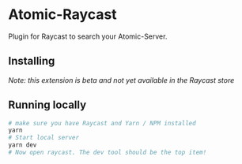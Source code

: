 # Atomic-Raycast

Plugin for Raycast to search your Atomic-Server.

## Installing

_Note: this extension is beta and not yet available in the Raycast store_

## Running locally

```sh
# make sure you have Raycast and Yarn / NPM installed
yarn
# Start local server
yarn dev
# Now open raycast. The dev tool should be the top item!
```
